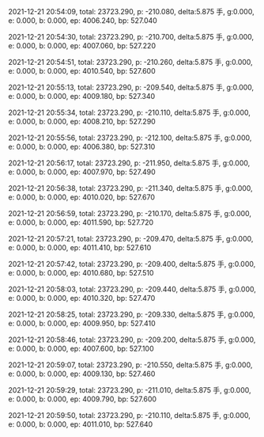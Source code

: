 2021-12-21 20:54:09, total: 23723.290, p: -210.080, delta:5.875 手, g:0.000, e: 0.000, b: 0.000, ep: 4006.240, bp: 527.040

2021-12-21 20:54:30, total: 23723.290, p: -210.700, delta:5.875 手, g:0.000, e: 0.000, b: 0.000, ep: 4007.060, bp: 527.220

2021-12-21 20:54:51, total: 23723.290, p: -210.260, delta:5.875 手, g:0.000, e: 0.000, b: 0.000, ep: 4010.540, bp: 527.600

2021-12-21 20:55:13, total: 23723.290, p: -209.540, delta:5.875 手, g:0.000, e: 0.000, b: 0.000, ep: 4009.180, bp: 527.340

2021-12-21 20:55:34, total: 23723.290, p: -210.110, delta:5.875 手, g:0.000, e: 0.000, b: 0.000, ep: 4008.210, bp: 527.290

2021-12-21 20:55:56, total: 23723.290, p: -212.100, delta:5.875 手, g:0.000, e: 0.000, b: 0.000, ep: 4006.380, bp: 527.310

2021-12-21 20:56:17, total: 23723.290, p: -211.950, delta:5.875 手, g:0.000, e: 0.000, b: 0.000, ep: 4007.970, bp: 527.490

2021-12-21 20:56:38, total: 23723.290, p: -211.340, delta:5.875 手, g:0.000, e: 0.000, b: 0.000, ep: 4010.020, bp: 527.670

2021-12-21 20:56:59, total: 23723.290, p: -210.170, delta:5.875 手, g:0.000, e: 0.000, b: 0.000, ep: 4011.590, bp: 527.720

2021-12-21 20:57:21, total: 23723.290, p: -209.470, delta:5.875 手, g:0.000, e: 0.000, b: 0.000, ep: 4011.410, bp: 527.610

2021-12-21 20:57:42, total: 23723.290, p: -209.400, delta:5.875 手, g:0.000, e: 0.000, b: 0.000, ep: 4010.680, bp: 527.510

2021-12-21 20:58:03, total: 23723.290, p: -209.440, delta:5.875 手, g:0.000, e: 0.000, b: 0.000, ep: 4010.320, bp: 527.470

2021-12-21 20:58:25, total: 23723.290, p: -209.330, delta:5.875 手, g:0.000, e: 0.000, b: 0.000, ep: 4009.950, bp: 527.410

2021-12-21 20:58:46, total: 23723.290, p: -209.200, delta:5.875 手, g:0.000, e: 0.000, b: 0.000, ep: 4007.600, bp: 527.100

2021-12-21 20:59:07, total: 23723.290, p: -210.550, delta:5.875 手, g:0.000, e: 0.000, b: 0.000, ep: 4009.130, bp: 527.460

2021-12-21 20:59:29, total: 23723.290, p: -211.010, delta:5.875 手, g:0.000, e: 0.000, b: 0.000, ep: 4009.790, bp: 527.600

2021-12-21 20:59:50, total: 23723.290, p: -210.110, delta:5.875 手, g:0.000, e: 0.000, b: 0.000, ep: 4011.010, bp: 527.640